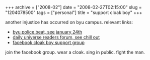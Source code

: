 +++
archive = ["2008-02"]
date = "2008-02-27T02:15:00"
slug = "1204078500"
tags = ["personal"]
title = "support cloak boy"
+++

another injustice has occurred on byu campus. relevant links:

- [byu police beat, see january 24th][1]
- [daily universe readers forum, see chill out][2]
- [facebook cloak boy support group][3]

join the facebook group. wear a cloak. sing in public. fight the man.

[1]:  http://nn.byu.edu/story.cfm/67206
[2]:  http://newnewsnet.byu.edu/story.cfm/67591
[3]: http://byu.facebook.com/group.php?gid=10478455847

